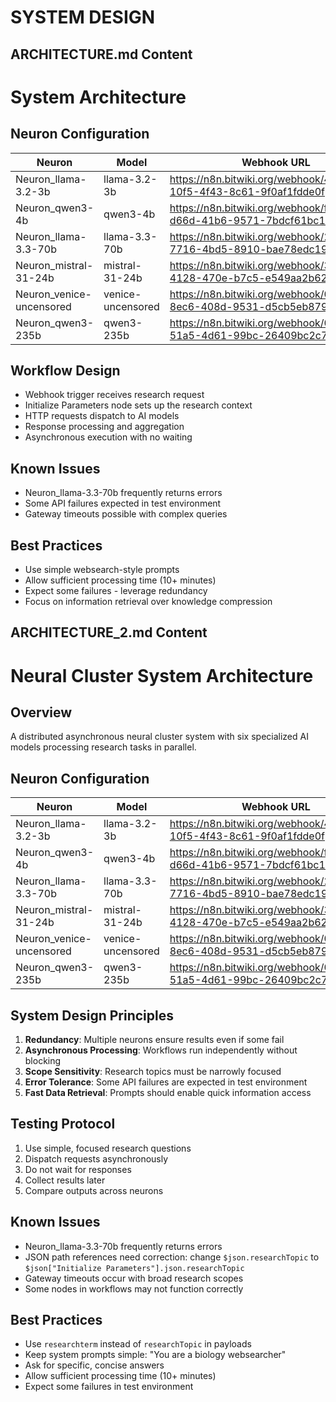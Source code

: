 # SYSTEM DESIGN

## ARCHITECTURE.md Content
# System Architecture

## Neuron Configuration

| Neuron | Model | Webhook URL | Status |
|--------|-------|-------------|--------|
| Neuron_llama-3.2-3b | llama-3.2-3b | https://n8n.bitwiki.org/webhook/429d66fc-10f5-4f43-8c61-9f0af1fdde0f | Active |
| Neuron_qwen3-4b | qwen3-4b | https://n8n.bitwiki.org/webhook/f29c348a-d66d-41b6-9571-7bdcf61bc134 | Active |
| Neuron_llama-3.3-70b | llama-3.3-70b | https://n8n.bitwiki.org/webhook/2208dcde-7716-4bd5-8910-bae78edc1931 | Error-prone |
| Neuron_mistral-31-24b | mistral-31-24b | https://n8n.bitwiki.org/webhook/304264b7-4128-470e-b7c5-e549aa2b62b5 | Active |
| Neuron_venice-uncensored | venice-uncensored | https://n8n.bitwiki.org/webhook/05720333-8ec6-408d-9531-d5cb5eb87993 | Active |
| Neuron_qwen3-235b | qwen3-235b | https://n8n.bitwiki.org/webhook/0b10e6c5-51a5-4d61-99bc-26409bc2c7a8 | Active |

## Workflow Design

- Webhook trigger receives research request
- Initialize Parameters node sets up the research context
- HTTP requests dispatch to AI models
- Response processing and aggregation
- Asynchronous execution with no waiting

## Known Issues

- Neuron_llama-3.3-70b frequently returns errors
- Some API failures expected in test environment
- Gateway timeouts possible with complex queries

## Best Practices

- Use simple websearch-style prompts
- Allow sufficient processing time (10+ minutes)
- Expect some failures - leverage redundancy
- Focus on information retrieval over knowledge compression


## ARCHITECTURE_2.md Content
# Neural Cluster System Architecture

## Overview

A distributed asynchronous neural cluster system with six specialized AI models processing research tasks in parallel.

## Neuron Configuration

| Neuron | Model | Webhook URL | Status |
|--------|-------|-------------|--------|
| Neuron_llama-3.2-3b | llama-3.2-3b | https://n8n.bitwiki.org/webhook/429d66fc-10f5-4f43-8c61-9f0af1fdde0f | Active |
| Neuron_qwen3-4b | qwen3-4b | https://n8n.bitwiki.org/webhook/f29c348a-d66d-41b6-9571-7bdcf61bc134 | Active |
| Neuron_llama-3.3-70b | llama-3.3-70b | https://n8n.bitwiki.org/webhook/2208dcde-7716-4bd5-8910-bae78edc1931 | Error-prone |
| Neuron_mistral-31-24b | mistral-31-24b | https://n8n.bitwiki.org/webhook/304264b7-4128-470e-b7c5-e549aa2b62b5 | Active |
| Neuron_venice-uncensored | venice-uncensored | https://n8n.bitwiki.org/webhook/05720333-8ec6-408d-9531-d5cb5eb87993 | Active |
| Neuron_qwen3-235b | qwen3-235b | https://n8n.bitwiki.org/webhook/0b10e6c5-51a5-4d61-99bc-26409bc2c7a8 | Active |

## System Design Principles

1. **Redundancy**: Multiple neurons ensure results even if some fail
2. **Asynchronous Processing**: Workflows run independently without blocking
3. **Scope Sensitivity**: Research topics must be narrowly focused
4. **Error Tolerance**: Some API failures are expected in test environment
5. **Fast Data Retrieval**: Prompts should enable quick information access

## Testing Protocol

1. Use simple, focused research questions
2. Dispatch requests asynchronously
3. Do not wait for responses
4. Collect results later
5. Compare outputs across neurons

## Known Issues

- Neuron_llama-3.3-70b frequently returns errors
- JSON path references need correction: change `$json.researchTopic` to `$json["Initialize Parameters"].json.researchTopic`
- Gateway timeouts occur with broad research scopes
- Some nodes in workflows may not function correctly

## Best Practices

- Use `researchterm` instead of `researchTopic` in payloads
- Keep system prompts simple: "You are a biology websearcher"
- Ask for specific, concise answers
- Allow sufficient processing time (10+ minutes)
- Expect some failures in test environment

